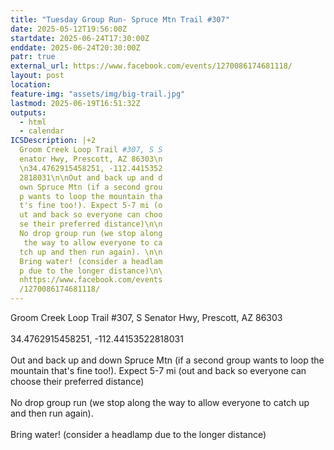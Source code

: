 ```yaml
---
title: "Tuesday Group Run- Spruce Mtn Trail #307"
date: 2025-05-12T19:56:00Z
startdate: 2025-06-24T17:30:00Z
enddate: 2025-06-24T20:30:00Z
patr: true
external_url: https://www.facebook.com/events/1270086174681118/
layout: post
location: 
feature-img: "assets/img/big-trail.jpg"
lastmod: 2025-06-19T16:51:32Z
outputs:
  - html
  - calendar
ICSDescription: |+2
  Groom Creek Loop Trail #307, S S  enator Hwy, Prescott, AZ 86303\n  \n34.4762915458251, -112.4415352  2818031\n\nOut and back up and d  own Spruce Mtn (if a second grou  p wants to loop the mountain tha  t's fine too!). Expect 5-7 mi (o  ut and back so everyone can choo  se their preferred distance)\n\n  No drop group run (we stop along   the way to allow everyone to ca  tch up and then run again). \n\n  Bring water! (consider a headlam  p due to the longer distance)\n\  nhttps://www.facebook.com/events  /1270086174681118/
---
```


Groom Creek Loop Trail #307, S Senator Hwy, Prescott, AZ 86303<br>
  <br>
  34.4762915458251, -112.44153522818031<br>
  <br>
  Out and back up and down Spruce Mtn (if a second group wants to loop the mountain that's fine too!). Expect 5-7 mi (out and back so everyone can choose their preferred distance)<br>
  <br>
  No drop group run (we stop along the way to allow everyone to catch up and then run again). <br>
  <br>
  Bring water! (consider a headlamp due to the longer distance)<br>
  <br>
  
